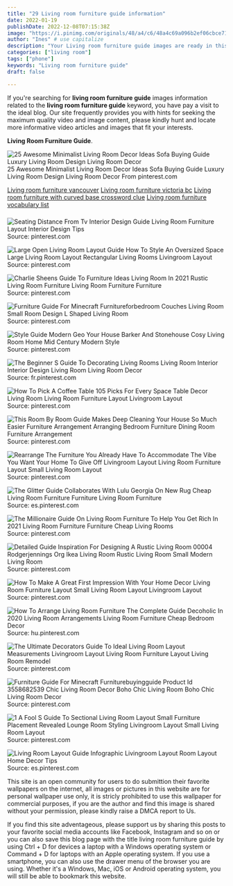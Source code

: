 ```yaml
---
title: "29 Living room furniture guide information"
date: 2022-01-19
publishDate: 2022-12-08T07:15:38Z
image: "https://i.pinimg.com/originals/48/a4/c6/48a4c69a096b2ef06cbce71d5b1583c4.jpg"
author: "Ines" # use capitalize
description: "Your Living room furniture guide images are ready in this website. Living room furniture guide are a topic that is being searched for and liked by netizens now. You can Get the Living room furniture guide files here. Find and Download all royalty-free photos and vectors."
categories: ["living room"]
tags: ["phone"]
keywords: "Living room furniture guide"
draft: false

---
```


If you're searching for **living room furniture guide** images information related to the **living room furniture guide** keyword, you have pay a visit to the ideal  blog.  Our site frequently  provides you with  hints  for seeking  the maximum  quality video and image  content, please kindly hunt and locate more informative video articles and images  that fit your interests.

**Living Room Furniture Guide**. 

![25 Awesome Minimalist Living Room Decor Ideas Sofa Buying Guide Luxury Living Room Design Living Room Decor](https://i.pinimg.com/736x/f2/07/62/f20762ff85b6f8d3998af4ed86b416dd.jpg "25 Awesome Minimalist Living Room Decor Ideas Sofa Buying Guide Luxury Living Room Design Living Room Decor")
25 Awesome Minimalist Living Room Decor Ideas Sofa Buying Guide Luxury Living Room Design Living Room Decor From pinterest.com

[Living room furniture vancouver](/living-room-furniture-vancouver/)
[Living room furniture victoria bc](/living-room-furniture-victoria-bc/)
[Living room furniture with curved base crossword clue](/living-room-furniture-with-curved-base-crossword-clue/)
[Living room furniture vocabulary list](/living-room-furniture-vocabulary-list/)



### 

 


![Seating Distance From Tv Interior Design Guide Living Room Furniture Layout Interior Design Tips](https://i.pinimg.com/736x/e1/a7/9f/e1a79fc0c9bcabe02ac9f3831a2ddf6f.jpg "Seating Distance From Tv Interior Design Guide Living Room Furniture Layout Interior Design Tips")
Source: pinterest.com

 

![Large Open Living Room Layout Guide How To Style An Oversized Space Large Living Room Layout Rectangular Living Rooms Livingroom Layout](https://i.pinimg.com/736x/72/b0/09/72b0098c85e3c7df69e5b84529eee2e8.jpg "Large Open Living Room Layout Guide How To Style An Oversized Space Large Living Room Layout Rectangular Living Rooms Livingroom Layout")
Source: pinterest.com

 

![Charlie Sheens Guide To Furniture Ideas Living Room In 2021 Rustic Living Room Furniture Living Room Furniture Furniture](https://i.pinimg.com/736x/b1/5b/ac/b15bac16dda1b2d14d4c5ba363f18721.jpg "Charlie Sheens Guide To Furniture Ideas Living Room In 2021 Rustic Living Room Furniture Living Room Furniture Furniture")
Source: pinterest.com

 

![Furniture Guide For Minecraft Furnitureforbedroom Couches Living Room Small Room Design L Shaped Living Room](https://i.pinimg.com/originals/65/f9/d9/65f9d9f5f708fda02bdf221427b01e8e.jpg "Furniture Guide For Minecraft Furnitureforbedroom Couches Living Room Small Room Design L Shaped Living Room")
Source: pinterest.com

 

![Style Guide Modern Geo Your House Barker And Stonehouse Cosy Living Room Home Mid Century Modern Style](https://i.pinimg.com/originals/1b/96/87/1b9687e53b1d4d6186fcd4de07f15251.jpg "Style Guide Modern Geo Your House Barker And Stonehouse Cosy Living Room Home Mid Century Modern Style")
Source: pinterest.com

 

![The Beginner S Guide To Decorating Living Rooms Living Room Interior Interior Design Living Room Living Room Decor](https://i.pinimg.com/originals/fc/f8/3f/fcf83ff8b08779429e631b202035460f.jpg "The Beginner S Guide To Decorating Living Rooms Living Room Interior Interior Design Living Room Living Room Decor")
Source: fr.pinterest.com

 

![How To Pick A Coffee Table 105 Picks For Every Space Table Decor Living Room Living Room Furniture Layout Livingroom Layout](https://i.pinimg.com/originals/a3/b3/3b/a3b33b40570638cd4a5629e438354da0.jpg "How To Pick A Coffee Table 105 Picks For Every Space Table Decor Living Room Living Room Furniture Layout Livingroom Layout")
Source: pinterest.com

 

![This Room By Room Guide Makes Deep Cleaning Your House So Much Easier Furniture Arrangement Arranging Bedroom Furniture Dining Room Furniture Arrangement](https://i.pinimg.com/originals/a7/de/a5/a7dea54f04a8417b82c6281a3de59157.png "This Room By Room Guide Makes Deep Cleaning Your House So Much Easier Furniture Arrangement Arranging Bedroom Furniture Dining Room Furniture Arrangement")
Source: pinterest.com

 

![Rearrange The Furniture You Already Have To Accommodate The Vibe You Want Your Home To Give Off Livingroom Layout Living Room Furniture Layout Small Living Room Layout](https://i.pinimg.com/736x/87/92/80/87928074b9df8a6d33411e895d89d977--living-room-layouts-bedroom-layout.jpg "Rearrange The Furniture You Already Have To Accommodate The Vibe You Want Your Home To Give Off Livingroom Layout Living Room Furniture Layout Small Living Room Layout")
Source: pinterest.com

 

![The Glitter Guide Collaborates With Lulu Georgia On New Rug Cheap Living Room Furniture Furniture Living Room Furniture](https://i.pinimg.com/originals/79/55/c0/7955c0e5a700eff66ed1c5d1efba8f9f.png "The Glitter Guide Collaborates With Lulu Georgia On New Rug Cheap Living Room Furniture Furniture Living Room Furniture")
Source: es.pinterest.com

 

![The Millionaire Guide On Living Room Furniture To Help You Get Rich In 2021 Living Room Furniture Furniture Cheap Living Rooms](https://i.pinimg.com/736x/5b/ff/ab/5bffab39f08ed48b46d89825bce09e96.jpg "The Millionaire Guide On Living Room Furniture To Help You Get Rich In 2021 Living Room Furniture Furniture Cheap Living Rooms")
Source: pinterest.com

 

![Detailed Guide Inspiration For Designing A Rustic Living Room 00004 Rodgerjennings Org Ikea Living Room Rustic Living Room Small Modern Living Room](https://i.pinimg.com/originals/17/47/10/174710dfeff48963e0bc003789ccf72a.png "Detailed Guide Inspiration For Designing A Rustic Living Room 00004 Rodgerjennings Org Ikea Living Room Rustic Living Room Small Modern Living Room")
Source: pinterest.com

 

![How To Make A Great First Impression With Your Home Decor Living Room Furniture Layout Small Living Room Layout Livingroom Layout](https://i.pinimg.com/236x/ec/2e/ef/ec2eef90131f323dae021052b62dc00e.jpg "How To Make A Great First Impression With Your Home Decor Living Room Furniture Layout Small Living Room Layout Livingroom Layout")
Source: pinterest.com

 

![How To Arrange Living Room Furniture The Complete Guide Decoholic In 2020 Living Room Arrangements Living Room Furniture Cheap Bedroom Decor](https://i.pinimg.com/736x/af/e5/88/afe588457930399007144fe221e20b9a.jpg "How To Arrange Living Room Furniture The Complete Guide Decoholic In 2020 Living Room Arrangements Living Room Furniture Cheap Bedroom Decor")
Source: hu.pinterest.com

 

![The Ultimate Decorators Guide To Ideal Living Room Layout Measurements Livingroom Layout Living Room Furniture Layout Living Room Remodel](https://i.pinimg.com/originals/b2/60/d4/b260d4ae604245d9053fbe99fec94f8c.jpg "The Ultimate Decorators Guide To Ideal Living Room Layout Measurements Livingroom Layout Living Room Furniture Layout Living Room Remodel")
Source: pinterest.com

 

![Furniture Guide For Minecraft Furniturebuyingguide Product Id 3558682539 Chic Living Room Decor Boho Chic Living Room Boho Chic Living Room Decor](https://i.pinimg.com/736x/85/76/b5/8576b5d129c0dc0fed7a72b921e956bd.jpg "Furniture Guide For Minecraft Furniturebuyingguide Product Id 3558682539 Chic Living Room Decor Boho Chic Living Room Boho Chic Living Room Decor")
Source: pinterest.com

 

![1 A Fool S Guide To Sectional Living Room Layout Small Furniture Placement Revealed Lounge Room Styling Livingroom Layout Small Living Room Layout](https://i.pinimg.com/736x/77/e3/5b/77e35b4af1e767eea86a3efaac5450a9.jpg "1 A Fool S Guide To Sectional Living Room Layout Small Furniture Placement Revealed Lounge Room Styling Livingroom Layout Small Living Room Layout")
Source: pinterest.com

 

![Living Room Layout Guide Infographic Livingroom Layout Room Layout Home Decor Tips](https://i.pinimg.com/originals/48/a4/c6/48a4c69a096b2ef06cbce71d5b1583c4.jpg "Living Room Layout Guide Infographic Livingroom Layout Room Layout Home Decor Tips")
Source: es.pinterest.com

 

This site is an open community for users to do submittion their favorite wallpapers on the internet, all images or pictures in this website are for personal wallpaper use only, it is stricly prohibited to use this wallpaper for commercial purposes, if you are the author and find this image is shared without your permission, please kindly raise a DMCA report to Us.

If you find this site adventageous, please support us by sharing this posts to your favorite social media accounts like Facebook, Instagram and so on or you can also save this blog page with the title living room furniture guide by using Ctrl + D for devices a laptop with a Windows operating system or Command + D for laptops with an Apple operating system. If you use a smartphone, you can also use the drawer menu of the browser you are using. Whether it's a Windows, Mac, iOS or Android operating system, you will still be able to bookmark this website.
